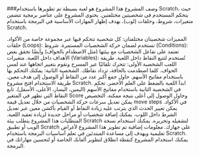###وصف المشروع
هذا المشروع هو لعبة بسيطة تم تطويرها باستخدام Scratch، حيث يتحكم المستخدم في شخصيتين مختلفتين. يحتوي المشروع على عناصر برمجية تتضمن متغيرات، شروط، وحلقات (لوب)، بهدف إظهار المهارات الأساسية في البرمجة باستخدام Scratch.

المميزات
شخصيتان مختلفتان: كل شخصية تتحكم فيها عبر مجموعة خاصة من الأكواد.
حلقات (Loops): تستخدم لضمان حركة الشخصيات المستمرة.
شروط (Conditions): تعتمد على تفاعل الشخصيات مع بيئتها (مثل الاصطدام بالحواف) وأيضًا تحقق بعض الأهداف داخل اللعبة.
متغيرات (Variables): تُستخدم لتتبع النقاط داخل اللعبة.
طريقة اللعب
الشخصية الأولى: تتحرك تلقائيًا عبر المسرح وتقوم بتغيير اتجاهها عند لمس الحواف. كلما اصطدمت بالحافة، تزداد نقاطك.
الشخصية الثانية: يمكنك التحكم بها باستخدام مفاتيح الأسهم. حاول جمع أكبر عدد من النقاط أو الوصول إلى هدف معين.
طريقة الاستخدام
افتح مشروع Scratch.
ابدأ اللعبة بالضغط على العلم الأخضر.
تحكم في الشخصية الثانية باستخدام مفاتيح الأسهم (اليمين، اليسار، الأعلى، الأسفل).
تابع النقاط التي تظهر في المتغير Score وحاول الوصول إلى أعلى نتيجة ممكنة.
التخصيص
يمكن تعديل سرعات حركة الشخصيات من خلال تعديل قيمة move steps في الأكواد.
يمكن تغيير الحدث الذي يترتب عليه زيادة النقاط أو القيام بأكشن معين عبر تعديل الشرط داخل اللوب.
يمكنك إضافة شخصيات أو مراحل جديدة لزيادة تعقيد اللعبة.
المتطلبات
هذا المشروع يتطلب بيئة Scratch لتشغيله وتحريره. يمكنك استخدام نسخة الويب أو تطبيق Scratch على جهازك.
معلومات إضافية
تم تطوير هذا المشروع لأغراض تعليمية ويهدف إلى مساعدة المبتدئين في تعلم أساسيات البرمجة باستخدام Scratch.
يمكنك استخدام المشروع كنقطة انطلاق لتطوير ألعابك الخاصة أو لتحسين مهاراتك في البرمجة.
